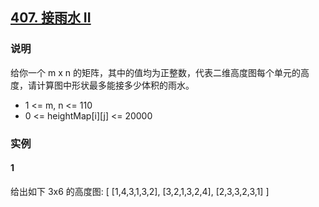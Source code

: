 ## [407. 接雨水 II](https://leetcode-cn.com/problems/trapping-rain-water-ii/)

### 说明
给你一个 m x n 的矩阵，其中的值均为正整数，代表二维高度图每个单元的高度，请计算图中形状最多能接多少体积的雨水。

* 1 <= m, n <= 110
* 0 <= heightMap[i][j] <= 20000

### 实例
#### 1
给出如下 3x6 的高度图:
[
 [1,4,3,1,3,2],
 [3,2,1,3,2,4],
 [2,3,3,2,3,1]
]
